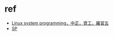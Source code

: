 # ref

- [Linux system programming，中正，資工，羅習五](https://www.youtube.com/playlist?list=PLMWkAn-aOA0bfxeNMp0auqV1OM-xEtqyG)
- [SP](https://www.dropbox.com/sh/h57dd99yfyu0oca/AAD1ZpqN6u4JtcXo1mxZBLsra?dl=0)
